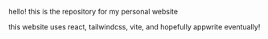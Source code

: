 hello! this is the repository for my personal website

this website uses react, tailwindcss, vite, and hopefully appwrite eventually!
